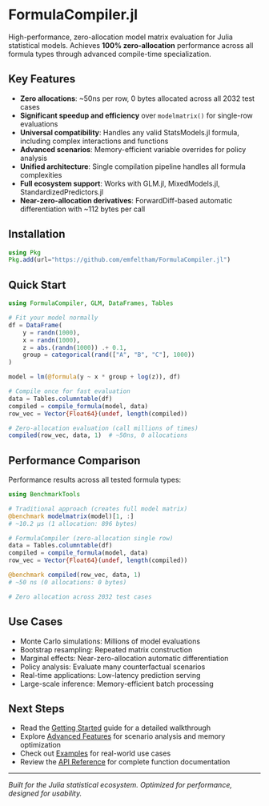 # FormulaCompiler.jl

High-performance, zero-allocation model matrix evaluation for Julia statistical models. Achieves **100% zero-allocation** performance across all formula types through advanced compile-time specialization.

## Key Features

- **Zero allocations**: ~50ns per row, 0 bytes allocated across all 2032 test cases
- **Significant speedup and efficiency** over `modelmatrix()` for single-row evaluations  
- **Universal compatibility**: Handles any valid StatsModels.jl formula, including complex interactions and functions
- **Advanced scenarios**: Memory-efficient variable overrides for policy analysis
- **Unified architecture**: Single compilation pipeline handles all formula complexities
- **Full ecosystem support**: Works with GLM.jl, MixedModels.jl, StandardizedPredictors.jl
- **Near-zero-allocation derivatives**: ForwardDiff-based automatic differentiation with ~112 bytes per call

## Installation

```julia
using Pkg
Pkg.add(url="https://github.com/emfeltham/FormulaCompiler.jl")
```

## Quick Start

```julia
using FormulaCompiler, GLM, DataFrames, Tables

# Fit your model normally
df = DataFrame(
    y = randn(1000),
    x = randn(1000),
    z = abs.(randn(1000)) .+ 0.1,
    group = categorical(rand(["A", "B", "C"], 1000))
)

model = lm(@formula(y ~ x * group + log(z)), df)

# Compile once for fast evaluation  
data = Tables.columntable(df)
compiled = compile_formula(model, data)
row_vec = Vector{Float64}(undef, length(compiled))

# Zero-allocation evaluation (call millions of times)
compiled(row_vec, data, 1)  # ~50ns, 0 allocations
```

## Performance Comparison

Performance results across all tested formula types:

```julia
using BenchmarkTools

# Traditional approach (creates full model matrix)
@benchmark modelmatrix(model)[1, :]
# ~10.2 μs (1 allocation: 896 bytes)

# FormulaCompiler (zero-allocation single row)
data = Tables.columntable(df)
compiled = compile_formula(model, data)
row_vec = Vector{Float64}(undef, length(compiled))

@benchmark compiled(row_vec, data, 1)
# ~50 ns (0 allocations: 0 bytes)

# Zero allocation across 2032 test cases
```

## Use Cases

- Monte Carlo simulations: Millions of model evaluations
- Bootstrap resampling: Repeated matrix construction
- Marginal effects: Near-zero-allocation automatic differentiation
- Policy analysis: Evaluate many counterfactual scenarios
- Real-time applications: Low-latency prediction serving
- Large-scale inference: Memory-efficient batch processing

## Next Steps

- Read the [Getting Started](getting_started.md) guide for a detailed walkthrough
- Explore [Advanced Features](guide/advanced_features.md) for scenario analysis and memory optimization
- Check out [Examples](examples.md) for real-world use cases
- Review the [API Reference](api.md) for complete function documentation

---

*Built for the Julia statistical ecosystem. Optimized for performance, designed for usability.*